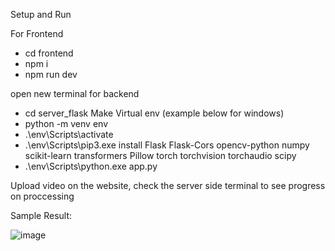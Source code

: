 Setup and Run

For Frontend
- cd frontend
- npm i
- npm run dev

open new terminal for backend
- cd server_flask
  Make Virtual env (example below for windows)
- python -m venv env
- .\env\Scripts\activate
- .\env\Scripts\pip3.exe install Flask Flask-Cors opencv-python numpy scikit-learn transformers Pillow torch torchvision torchaudio scipy
- .\env\Scripts\python.exe app.py


 Upload video on the website, check the server side terminal to see progress on proccessing


Sample Result: 

![image](https://github.com/user-attachments/assets/12fe0963-77f1-42df-9b37-c772588cc922)


